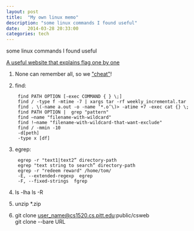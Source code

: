 ```yaml
---
layout: post
title:  "My own linux memo"
description: "some linux commands I found useful"
date:   2014-03-28 20:33:00
categories: tech
---
```


some linux commands I found useful

[A useful website that explains flag one by one](http://explainshell.com/)

1. None can remember all, so we ["cheat"](https://github.com/chrisallenlane/cheat)!

1. find:  
	
		find PATH OPTION [-exec COMMAND { } \;]  
		find / -type f -mtime -7 | xargs tar -rf weekly_incremental.tar  
		find . \(-name a.out -o -name ‘*.o’\)> -atime +7 -exec cat {} \;   
		find PATH OPTION |	grep "pattern"  
		find –name "filename-with-wildcard"  
    	find !–name "filename-with-wildcard-that-want-exclude"  
    	find / -mmin -10   
    	-d[peth]   
    	-type x [df]
	


1. egrep:  

		egrep -r "text1|text2” directory-path 
		egrep "text string to search” directory-path     
		egrep -r "redeem reward" /home/tom/  
		-E, --extended-regexp  egrep  
		-F, --fixed-strings  fgrep  

1. ls -lha
   ls -R 

1. unzip *.zip

1. git clone  user_name@cs1520.cs.pitt.edu:public/csweb  
   git clone --bare URL 
